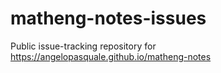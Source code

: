 # matheng-notes-issues
Public issue-tracking repository for https://angelopasquale.github.io/matheng-notes
